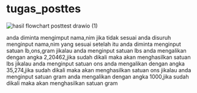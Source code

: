 # tugas_posttes


![hasil flowchart posttest drawio (1)](https://github.com/timothyyo/tugas_posttes/assets/144904706/eb0438d0-248c-489d-9869-b028cf129a0b)

anda diminta mengimput nama,nim
jika tidak sesuai anda disuruh menginput nama,nim yang sesuai
setelah itu anda diminta menginput satuan lb,ons,gram
jikalau anda menginput satuan lbs anda mengalikan dengan angka 2,20462,jika sudah dikali maka akan menghasilkan satuan lbs
jikalau anda menginput satuan ons anda mengalikan dengan angka 35,274,jika sudah dikali maka akan menghasilkan satuan ons
jikalau anda menginput satuan gram anda mengalikan dengan angka 1000,jika sudah dikali maka akan menghasilkan satuan gram

